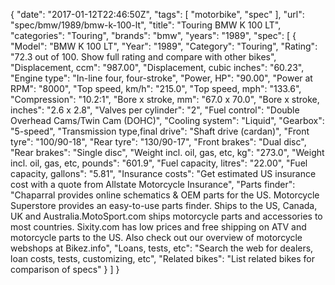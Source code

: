 {
    "date": "2017-01-12T22:46:50Z",
    "tags": [
        "motorbike",
        "spec"
    ],
    "url": "spec\/bmw\/1989\/bmw-k-100-lt",
    "title": "Touring BMW K 100 LT",
    "categories": "Touring",
    "brands": "bmw",
    "years": "1989",
    "spec": [
        {
            "Model": "BMW K 100 LT",
            "Year": "1989",
            "Category": "Touring",
            "Rating": "72.3 out of 100. Show full rating and compare with other bikes",
            "Displacement, ccm": "987.00",
            "Displacement, cubic inches": "60.23",
            "Engine type": "In-line four, four-stroke",
            "Power, HP": "90.00",
            "Power at RPM": "8000",
            "Top speed, km\/h": "215.0",
            "Top speed, mph": "133.6",
            "Compression": "10.2:1",
            "Bore x stroke, mm": "67.0 x 70.0",
            "Bore x stroke, inches": "2.6 x 2.8",
            "Valves per cylinder": "2",
            "Fuel control": "Double Overhead Cams\/Twin Cam (DOHC)",
            "Cooling system": "Liquid",
            "Gearbox": "5-speed",
            "Transmission type,final drive": "Shaft drive (cardan)",
            "Front tyre": "100\/90-18",
            "Rear tyre": "130\/90-17",
            "Front brakes": "Dual disc",
            "Rear brakes": "Single disc",
            "Weight incl. oil, gas, etc, kg": "273.0",
            "Weight incl. oil, gas, etc, pounds": "601.9",
            "Fuel capacity, litres": "22.00",
            "Fuel capacity, gallons": "5.81",
            "Insurance costs": "Get estimated US insurance cost with a quote from Allstate Motorcycle Insurance",
            "Parts finder": "Chaparral provides online schematics & OEM parts for the US.   Motorcycle Superstore provides an easy-to-use parts finder. Ships to the US, Canada, UK and Australia.MotoSport.com ships motorcycle parts and accessories to most countries.    Sixity.com has low prices and free shipping on ATV and motorcycle parts to the US. Also check out our overview of motorcycle webshops at Bikez.info",
            "Loans, tests, etc": "Search the web for dealers, loan costs, tests, customizing, etc",
            "Related bikes": "List related bikes for comparison of specs"
        }
    ]
}